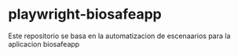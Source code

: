 # playwright-biosafeapp
Este repositorio se basa en la automatizacion de escenaarios para la aplicacion biosafeapp
